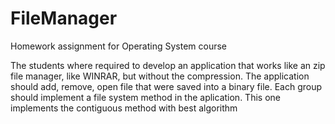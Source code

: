 # FileManager
Homework assignment for Operating System course

The students where required to develop an application that works like an zip file manager,  like WINRAR, but without the compression. 
The application should add, remove, open file that were saved into a binary file. Each group should implement a file system method in the aplication. 
This one implements the contiguous method with best algorithm
